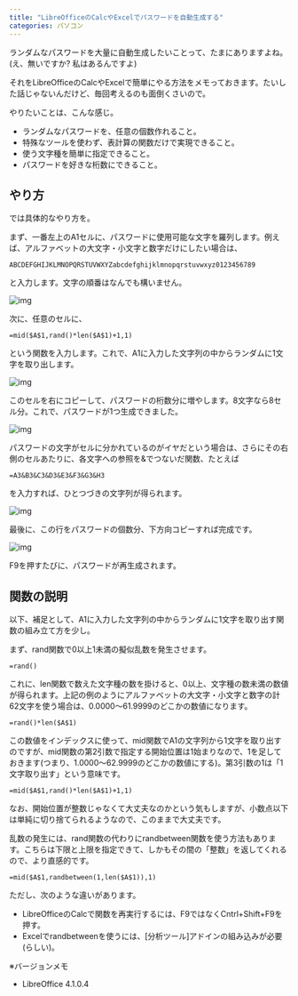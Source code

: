 ```yaml
---
title: "LibreOfficeのCalcやExcelでパスワードを自動生成する"
categories: パソコン
---
```


ランダムなパスワードを大量に自動生成したいことって、たまにありますよね。(え、無いですか? 私はあるんですよ)

それをLibreOfficeのCalcやExcelで簡単にやる方法をメモっておきます。たいした話じゃないんだけど、毎回考えるのも面倒くさいので。

やりたいことは、こんな感じ。

- ランダムなパスワードを、任意の個数作れること。
- 特殊なツールを使わず、表計算の関数だけで実現できること。
- 使う文字種を簡単に指定できること。
- パスワードを好きな桁数にできること。

## やり方

では具体的なやり方を。

まず、一番左上のA1セルに、パスワードに使用可能な文字を羅列します。例えば、アルファベットの大文字・小文字と数字だけにしたい場合は、

    ABCDEFGHIJKLMNOPQRSTUVWXYZabcdefghijklmnopqrstuvwxyz0123456789

と入力します。文字の順番はなんでも構いません。

![img](img/20130804-001.png)

次に、任意のセルに、

    =mid($A$1,rand()*len($A$1)+1,1)

という関数を入力します。これで、A1に入力した文字列の中からランダムに1文字を取り出します。

![img](img/20130804-002.png)

このセルを右にコピーして、パスワードの桁数分に増やします。8文字なら8セル分。これで、パスワードが1つ生成できました。

![img](img/20130804-003.png)

パスワードの文字がセルに分かれているのがイヤだという場合は、さらにその右側のセルあたりに、各文字への参照を&でつないだ関数、たとえば

    =A3&B3&C3&D3&E3&F3&G3&H3

を入力すれば、ひとつづきの文字列が得られます。

![img](img/20130804-004.png)

最後に、この行をパスワードの個数分、下方向コピーすれば完成です。

![img](img/20130804-005.png)

F9を押すたびに、パスワードが再生成されます。

## 関数の説明

以下、補足として、A1に入力した文字列の中からランダムに1文字を取り出す関数の組み立て方を少し。

まず、rand関数で0以上1未満の擬似乱数を発生させます。

    =rand()

これに、len関数で数えた文字種の数を掛けると、0以上、文字種の数未満の数値が得られます。上記の例のようにアルファベットの大文字・小文字と数字の計62文字を使う場合は、0.0000～61.9999のどこかの数値になります。

    =rand()*len($A$1)

この数値をインデックスに使って、mid関数でA1の文字列から1文字を取り出すのですが、mid関数の第2引数で指定する開始位置は1始まりなので、1を足しておきます(つまり、1.0000～62.9999のどこかの数値にする)。第3引数の1は「1文字取り出す」という意味です。

    =mid($A$1,rand()*len($A$1)+1,1)

なお、開始位置が整数じゃなくて大丈夫なのかという気もしますが、小数点以下は単純に切り捨てられるようなので、このままで大丈夫です。

乱数の発生には、rand関数の代わりにrandbetween関数を使う方法もあります。こちらは下限と上限を指定できて、しかもその間の「整数」を返してくれるので、より直感的です。

    =mid($A$1,randbetween(1,len($A$1)),1)

ただし、次のような違いがあります。

- LibreOfficeのCalcで関数を再実行するには、F9ではなくCntrl+Shift+F9を押す。
- Excelでrandbetweenを使うには、[分析ツール]アドインの組み込みが必要(らしい)。

※バージョンメモ

- LibreOffice 4.1.0.4
